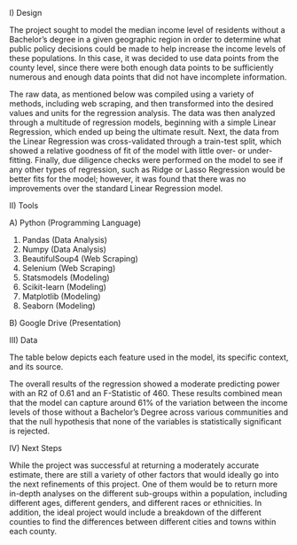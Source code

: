 I) Design

The project sought to model the median income level of residents without a Bachelor’s degree in a given geographic region in order to determine what public policy decisions could be made to help increase the income levels of these populations. In this case, it was decided to use data points from the county level, since there were both enough data points to be sufficiently numerous and enough data points that did not have incomplete information.

The raw data, as mentioned below was compiled using a variety of methods, including web scraping, and then transformed into the desired values and units for the regression analysis.
The data was then analyzed through a multitude of regression models, beginning with a simple Linear Regression, which ended up being the ultimate result. Next, the data from the Linear Regression was cross-validated through a train-test split, which showed a relative goodness of fit of the model with little over- or under-fitting. Finally, due diligence checks were performed on the model to see if any other types of regression, such as Ridge or Lasso Regression would be better fits for the model; however, it was found that there was no improvements over the standard Linear Regression model.

II) Tools

A) Python (Programming Language)
1) Pandas (Data Analysis)
2) Numpy (Data Analysis)
3) BeautifulSoup4 (Web Scraping)
4) Selenium (Web Scraping)
5) Statsmodels (Modeling)
6) Scikit-learn (Modeling)
7) Matplotlib (Modeling)
8) Seaborn (Modeling)

B) Google Drive (Presentation)

III) Data

The table below depicts each feature used in the model, its specific context, and its source.



The overall results of the regression showed a moderate predicting power with an R2 of 0.61 and an F-Statistic of 460. These results combined mean that the model can capture around 61% of the variation between the income levels of those without a Bachelor’s Degree across various communities and that the null hypothesis that none of the variables is statistically significant is rejected.

IV) Next Steps

While the project was successful at returning a moderately accurate estimate, there are still a variety of other factors that would ideally go into the next refinements of this project. One of them would be to return more in-depth analyses on the different sub-groups within a population, including different ages, different genders, and different races or ethnicities. In addition, the ideal project would include a breakdown of the different counties to find the differences between different cities and towns within each county.